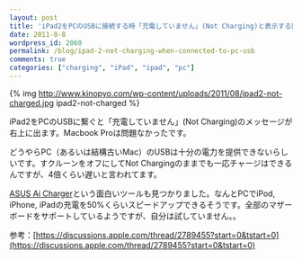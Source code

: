```yaml
---
layout: post
title: 'iPad2をPCのUSBに接続する時「充電していません」(Not Charging)と表示する問題'
date: 2011-8-8
wordpress_id: 2060
permalink: /blog/ipad-2-not-charging-when-connected-to-pc-usb
comments: true
categories: ["charging", "iPad", "ipad", "pc"]
---
```

{% img http://www.kinopyo.com/wp-content/uploads/2011/08/ipad2-not-charged.jpg ipad2-not-charged %}

iPad2をPCのUSBに繋ぐと「充電していません」(Not Charging)のメッセージが右上に出ます。Macbook Proは問題なかったです。

どうやらPC（あるいは結構古いMac）のUSBは十分の電力を提供できないらしいです。すクルーンをオフにしてNot Chargingのままでも一応チャージはできるんですが、4倍くらい遅いと言われてます。

[ASUS Ai Charger](http://event.asus.com/mb/2010/ai_charger/)という面白いツールも見つかりました。なんとPCでiPod, iPhone, iPadの充電を50%くらいスピードアップできるそうです。全部のマザーボードをサポートしているようですが、自分は試していません。。

参考：[https://discussions.apple.com/thread/2789455?start=0&tstart=0](https://discussions.apple.com/thread/2789455?start=0&tstart=0)
